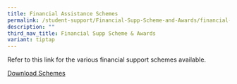 ```yaml
---
title: Financial Assistance Schemes
permalink: /student-support/Financial-Supp-Scheme-and-Awards/financial-assistance-schemes/
description: ""
third_nav_title: Financial Supp Scheme & Awards
variant: tiptap
---
```

<p>Refer to this link for the various financial support schemes available.</p>
<p><a href="SACSS_FAS" rel="noopener nofollow" target="_blank">Download Schemes</a>
</p>
